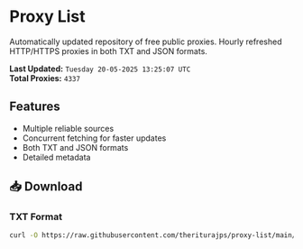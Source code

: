 # Proxy List

Automatically updated repository of free public proxies. Hourly refreshed HTTP/HTTPS proxies in both TXT and JSON formats.

**Last Updated:** `Tuesday 20-05-2025 13:25:07 UTC`  
**Total Proxies:** `4337`

## Features
- Multiple reliable sources
- Concurrent fetching for faster updates
- Both TXT and JSON formats
- Detailed metadata

## 📥 Download

### TXT Format
```bash
curl -O https://raw.githubusercontent.com/theriturajps/proxy-list/main/proxies.txt